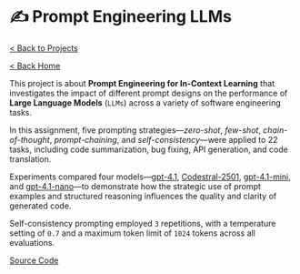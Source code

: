 # ✍️ Prompt Engineering LLMs

[< Back to Projects](/projects)

[< Back Home](/)

This project is about **Prompt Engineering for In-Context Learning** that investigates the impact of different prompt designs on the performance of **Large Language Models** (`LLMs`) across a variety of software engineering tasks.

In this assignment, five prompting strategies—_zero-shot_, _few-shot_, _chain-of-thought_, _prompt-chaining_, and _self-consistency_—were applied to 22 tasks, including code summarization, bug fixing, API generation, and code translation.

Experiments compared four models—[gpt-4.1](https://github.com/marketplace/models/azure-openai/gpt-4-1/), [Codestral-2501](https://github.com/marketplace/models/azureml-mistral/Codestral-2501), [gpt-4.1-mini](https://github.com/marketplace/models/azure-openai/gpt-4-1-mini), and [gpt-4.1-nano](https://github.com/marketplace/models/azure-openai/gpt-4-1-nano)—to demonstrate how the strategic use of prompt examples and structured reasoning influences the quality and clarity of generated code.

Self-consistency prompting employed `3` repetitions, with a temperature setting of `0.7` and a maximum token limit of `1024` tokens across all evaluations.

[Source Code](https://github.com/theantigone/Prompt-Engineering-for-In-Context-Learning)
